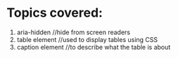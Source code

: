 # Topics covered:

1. aria-hidden //hide from screen readers
2. table element //used to display tables using CSS
3. caption element //to describe what the table is about
